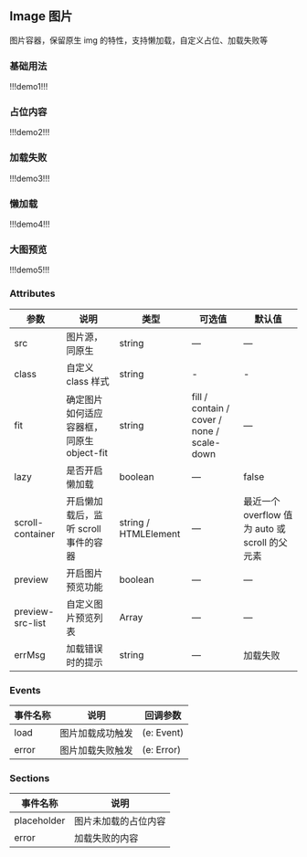 ## Image 图片

图片容器，保留原生 img 的特性，支持懒加载，自定义占位、加载失败等

### 基础用法

!!!demo1!!!

### 占位内容

!!!demo2!!!

### 加载失败

!!!demo3!!!

### 懒加载

!!!demo4!!!

### 大图预览

!!!demo5!!!

### Attributes

| 参数             | 说明                                      | 类型                 | 可选值                                     | 默认值                                         |
| ---------------- | ----------------------------------------- | -------------------- | ------------------------------------------ | ---------------------------------------------- |
| src              | 图片源，同原生                            | string               | —                                          | —                                              |
| class            | 自定义 class 样式                         | string               | -                                          | -                                              |
| fit              | 确定图片如何适应容器框，同原生 object-fit | string               | fill / contain / cover / none / scale-down | —                                              |
| lazy             | 是否开启懒加载                            | boolean              | —                                          | false                                          |
| scroll-container | 开启懒加载后，监听 scroll 事件的容器      | string / HTMLElement | —                                          | 最近一个 overflow 值为 auto 或 scroll 的父元素 |
| preview          | 开启图片预览功能                          | boolean              | —                                          | —                                              |
| preview-src-list | 自定义图片预览列表                        | Array                | —                                          | —                                              |
| errMsg           | 加载错误时的提示                          | string               | —                                          | 加载失败                                       |

### Events

| 事件名称 | 说明             | 回调参数   |
| -------- | ---------------- | ---------- |
| load     | 图片加载成功触发 | (e: Event) |
| error    | 图片加载失败触发 | (e: Error) |

### Sections

| 事件名称    | 说明                 |
| ----------- | -------------------- |
| placeholder | 图片未加载的占位内容 |
| error       | 加载失败的内容       |

